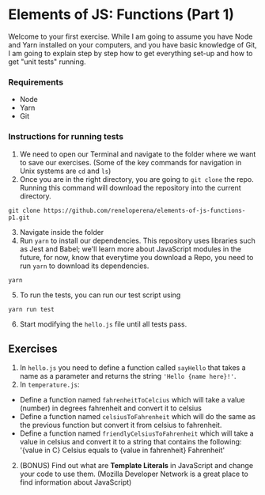 # Elements of JS: Functions (Part 1)

Welcome to your first exercise. While I am going to assume you have Node and Yarn installed on your computers, and you have basic knowledge of Git, I am going to explain step by step how to get everything set-up and how to get "unit tests" running.

### Requirements
  - Node
  - Yarn
  - Git

### Instructions for running tests

1. We need to open our Terminal and navigate to the folder where we want to save our exercises. (Some of the key commands for navigation in Unix systems are `cd` and `ls`)
2. Once you are in the right directory, you are going to `git clone` the repo. Running this command will download the repository into the current directory.
```
git clone https://github.com/reneloperena/elements-of-js-functions-p1.git
```
3. Navigate inside the folder
4. Run `yarn` to install our dependencies. This repository uses libraries such as Jest and Babel; we'll learn more about JavaScript modules in the future, for now, know that everytime you download a Repo, you need to run `yarn` to download its dependencies.
```
yarn
```
5. To run the tests, you can run our test script using
```
yarn run test
```
6. Start modifying the `hello.js` file until all tests pass.


## Exercises
1. In `hello.js` you need to define a function called `sayHello` that takes a name as a parameter and returns the string `'Hello {name here}!'`.
2. In `temperature.js`:
  - Define a function named `fahrenheitToCelcius` which will take a value (number) in degrees fahrenheit and convert it to celsius
  - Define a function named `celsiusToFahrenheit` which will do the same as the previous function but convert it from celsius to fahrenheit.
  - Define a function named `friendlyCelsiusToFahrenheit` which will take a value in celsius and convert it to a string that contains the following: '{value in C} Celsius equals to {value in fahrenheit} Fahrenheit'
2. (BONUS) Find out what are __Template Literals__ in JavaScript and change your code to use them. (Mozilla Developer Network is a great place to find information about JavaScript)

